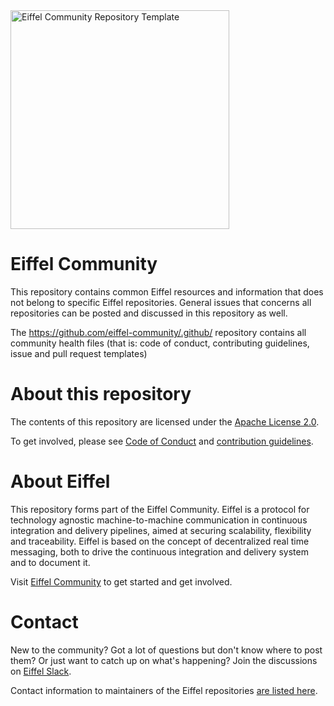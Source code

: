 <img src="./images/community-logo.png" alt="Eiffel Community Repository Template" width="350"/>

# Eiffel Community
This repository contains common Eiffel resources and information that does not belong to specific Eiffel repositories. General issues that concerns all repositories can be posted and discussed in this repository as well.

The https://github.com/eiffel-community/.github/ repository contains all community health files (that is: code of conduct, contributing guidelines, issue and pull request templates)

# About this repository
The contents of this repository are licensed under the [Apache License 2.0](./LICENSE).

To get involved, please see [Code of Conduct](https://github.com/eiffel-community/.github/blob/master/CODE_OF_CONDUCT.md) and [contribution guidelines](https://github.com/eiffel-community/.github/blob/master/CONTRIBUTING.md).

# About Eiffel
This repository forms part of the Eiffel Community. Eiffel is a protocol for technology agnostic machine-to-machine communication in continuous integration and delivery pipelines, aimed at securing scalability, flexibility and traceability. Eiffel is based on the concept of decentralized real time messaging, both to drive the continuous integration and delivery system and to document it.

Visit [Eiffel Community](https://eiffel-community.github.io) to get started and get involved.

# Contact
New to the community? Got a lot of questions but don't know where to post them? Or just want to catch up on what's happening?
Join the discussions on [Eiffel Slack](https://join.slack.com/t/eiffel-workspace/shared_invite/enQtOTI3MzEzMzY4Mzg0LTA3NDVmNjgzZjk1YTFjNzk5OWE4MjExYzE1ODU1NzA1YzY5MzhlZmYxZmIwMzhiM2ExOWM4ZGJlYzdkN2M5OTE).

Contact information to maintainers of the Eiffel repositories [are listed here](./CONTACT.md).
